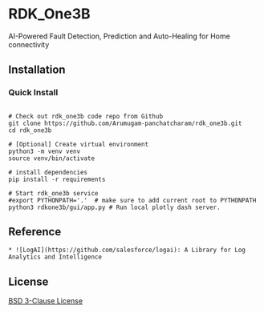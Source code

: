 # RDK_One3B
AI-Powered Fault Detection, Prediction and Auto-Healing for Home connectivity


## Installation

### Quick Install

```shell

# Check out rdk_one3b code repo from Github
git clone https://github.com/Arumugam-panchatcharam/rdk_one3b.git
cd rdk_one3b

# [Optional] Create virtual environment
python3 -m venv venv
source venv/bin/activate

# install dependencies
pip install -r requirements

# Start rdk_one3b service
#export PYTHONPATH='.'  # make sure to add current root to PYTHONPATH
python3 rdkone3b/gui/app.py # Run local plotly dash server.

```


## Reference
    * ![LogAI](https://github.com/salesforce/logai): A Library for Log Analytics and Intelligence
## License
[BSD 3-Clause License](LICENSE.txt)